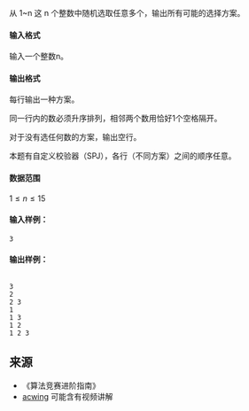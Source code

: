 从 1~n 这 n 个整数中随机选取任意多个，输出所有可能的选择方案。

#### 输入格式

输入一个整数n。

#### 输出格式

每行输出一种方案。

同一行内的数必须升序排列，相邻两个数用恰好1个空格隔开。

对于没有选任何数的方案，输出空行。

本题有自定义校验器（SPJ），各行（不同方案）之间的顺序任意。

#### 数据范围

$1 \le n \le 15$

#### 输入样例：

```
3
```

#### 输出样例：

```

3
2
2 3
1
1 3
1 2
1 2 3
```

## 来源 
- 《算法竞赛进阶指南》
- [acwing](https://www.acwing.com/problem/content/94/) 可能含有视频讲解